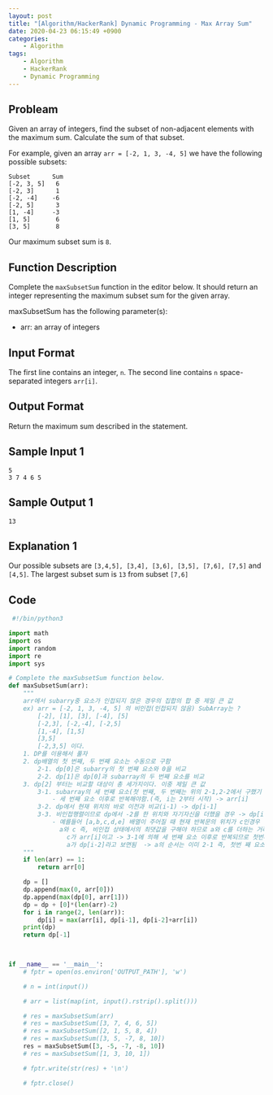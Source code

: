 ```yaml
---
layout: post
title: "[Algorithm/HackerRank] Dynamic Programming - Max Array Sum"
date: 2020-04-23 06:15:49 +0900
categories: 
    - Algorithm
tags:
    - Algorithm
    - HackerRank
    - Dynamic Programming
---
```


<!-- more -->


## Probleam
Given an array of integers, find the subset of non-adjacent elements with the maximum sum. Calculate the sum of that subset.

For example, given an array `arr = [-2, 1, 3, -4, 5]` we have the following possible subsets:
```
Subset      Sum
[-2, 3, 5]   6
[-2, 3]      1
[-2, -4]    -6
[-2, 5]      3
[1, -4]     -3
[1, 5]       6
[3, 5]       8
```

Our maximum subset sum is `8`.

## Function Description
Complete the `maxSubsetSum` function in the editor below. It should return an integer representing the maximum subset sum for the given array.

maxSubsetSum has the following parameter(s):
- arr: an array of integers

## Input Format
The first line contains an integer, `n`.
The second line contains `n` space-separated integers `arr[i]`.

## Output Format
Return the maximum sum described in the statement.

## Sample Input 1
```
5
3 7 4 6 5
```


## Sample Output 1
```
13
```


## Explanation 1
Our possible subsets are `[3,4,5], [3,4], [3,6], [3,5], [7,6], [7,5]` and `[4,5]`. The largest subset sum is `13` from subset `[7,6]`

## Code

```python
 #!/bin/python3

import math
import os
import random
import re
import sys

# Complete the maxSubsetSum function below.
def maxSubsetSum(arr):
    """
    arr에서 subarry중 요소가 인접되지 않은 경우의 집합의 합 중 제일 큰 값
    ex) arr = [-2, 1, 3, -4, 5] 의 비인접(인접되지 않음) SubArray는 ?
        [-2], [1], [3], [-4], [5]
        [-2,3], [-2,-4], [-2,5]
        [1,-4], [1,5]
        [3,5]
        [-2,3,5] 이다.    
    1. DP를 이용해서 풀자
    2. dp배열의 첫 번째, 두 번째 요소는 수동으로 구함
        2-1. dp[0]은 subarry의 첫 번째 요소와 0을 비교
        2-2. dp[1]은 dp[0]과 subarray의 두 번째 요소를 비교
    3. dp[2] 부터는 비교할 대상이 총 세가지이다. 이중 제일 큰 값
        3-1. subarray의 세 번째 요소(첫 번째, 두 번째는 위의 2-1,2-2에서 구했기 때문)
            - 세 번째 요소 이후로 반복해야함.(즉, i는 2부터 시작) -> arr[i]
        3-2. dp에서 현재 위치의 바로 이전과 비교(i-1) -> dp[i-1]
        3-3. 비인접행렬이므로 dp에서 -2를 한 위치와 자기자신을 더했을 경우 -> dp[i-2]+arr[i]
            - 예를들어 [a,b,c,d,e] 배열이 주어질 때 현재 반복문의 위치가 c인경우 
              a와 c 즉, 비인접 상태에서의 최댓값을 구해야 하므로 a와 c를 더하는 거라고 보면 됨.
                c가 arr[i]이고 -> 3-1에 의해 세 번째 요소 이후로 반복되므로 첫번째 순환에서는 값이 2임(0, 1, 2)
                a가 dp[i-2]라고 보면됨  -> a의 순서는 이미 2-1 즉, 첫번 째 요소를 비교한 최댓값이므로.
    """
    if len(arr) == 1:
        return arr[0]

    dp = []
    dp.append(max(0, arr[0]))
    dp.append(max(dp[0], arr[1]))
    dp = dp + [0]*(len(arr)-2)
    for i in range(2, len(arr)):
        dp[i] = max(arr[i], dp[i-1], dp[i-2]+arr[i])
    print(dp)
    return dp[-1]

    

if __name__ == '__main__':
    # fptr = open(os.environ['OUTPUT_PATH'], 'w')

    # n = int(input())

    # arr = list(map(int, input().rstrip().split()))

    # res = maxSubsetSum(arr)
    # res = maxSubsetSum([3, 7, 4, 6, 5])
    # res = maxSubsetSum([2, 1, 5, 8, 4])
    # res = maxSubsetSum([3, 5, -7, 8, 10])
    res = maxSubsetSum([3, -5, -7, -8, 10])
    # res = maxSubsetSum([1, 3, 10, 1])

    # fptr.write(str(res) + '\n')

    # fptr.close()

```
